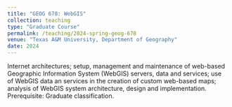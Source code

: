 ```yaml
---
title: "GEOG 678: WebGIS"
collection: teaching
type: "Graduate Course"
permalink: /teaching/2024-spring-geog-678
venue: "Texas A&M University, Department of Geography"
date: 2024
---
```


Internet architectures; setup, management and maintenance of web-based Geographic Information System (WebGIS) servers, data and services; use of WebGIS data an services in the creation of custom web-based maps; analysis of WebGIS system architecture, design and implementation. Prerequisite: Graduate classification.